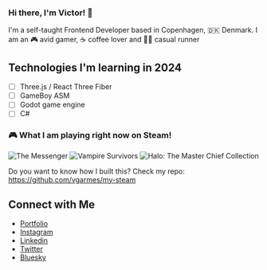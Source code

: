 ### Hi there, I'm Victor! 👋

I'm a self-taught Frontend Developer based in Copenhagen, 🇩🇰 Denmark. I am an 🎮 avid gamer, ☕️ coffee lover and 🏃🏻 casual runner

## Technologies I'm learning in 2024

- [ ] Three.js / React Three Fiber
- [ ] GameBoy ASM
- [ ] Godot game engine
- [ ] C#

### 🎮 What I am playing right now on Steam!

<a href="https://steamcommunity.com/app/764790" target="_blank" style="text-decoration:none;">
    <img src="https://cdn.cloudflare.steamstatic.com/steam/apps/764790/capsule_184x69.jpg?t=1693327046"} alt="The Messenger" />
  </a><a href="https://steamcommunity.com/app/1794680" target="_blank" style="text-decoration:none;">
    <img src="https://cdn.cloudflare.steamstatic.com/steam/apps/1794680/capsule_184x69.jpg?t=1697739237"} alt="Vampire Survivors" />
  </a><a href="https://steamcommunity.com/app/976730" target="_blank" style="text-decoration:none;">
    <img src="https://cdn.cloudflare.steamstatic.com/steam/apps/976730/capsule_184x69.jpg?t=1670458602"} alt="Halo: The Master Chief Collection" />
  </a>

Do you want to know how I built this? Check my repo: https://github.com/vgarmes/my-steam

## Connect with Me

- [Portfolio](https://vgarmes.github.io) <br/>
- [Instagram](https://www.instagram.com/vgmestre) <br/>
- [Linkedin](https://www.linkedin.com/in/vgmestre/) <br/>
- [Twitter](https://x.com/vgmestre) <br/>
- [Bluesky](https://bsky.app/profile/vgmestre.bsky.social) <br/>

